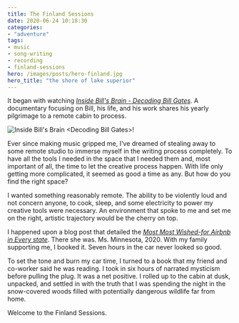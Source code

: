 ```yaml
---
title: The Finland Sessions
date: 2020-06-24 10:18:30
categories:
- "adventure"
tags:
- music
- song-writing
- recording
- finland-sessions
hero: /images/posts/hero-finland.jpg
hero_title: "the shore of lake superior"
---
```

It began with watching [*Inside Bill's Brain - Decoding Bill Gates*](https://www.netflix.com/title/80184771).  A documentary focusing on Bill, his life, and his work shares his yearly pilgrimage to a remote cabin to process.

<!-- more -->

![Inside Bill's Brain \<Decoding Bill Gates\>!](/images/posts/inside-bills-brain.jpg "Inside Bill's Brain \<Decoding Bill Gates\>")

Ever since making music gripped me, I've dreamed of stealing away to some remote studio to immerse myself in the writing process completely.  To have all the tools I needed in the space that I needed them and, most important of all, the time to let the creative process happen.  With life only getting more complicated, it seemed as good a time as any.  But how do you find the right space?

I wanted something reasonably remote.  The ability to be violently loud and not concern anyone, to cook, sleep, and some electricity to power my creative tools were necessary.  An environment that spoke to me and set me on the right, artistic trajectory would be the cherry on top.  

I happened upon a blog post that detailed the [*Most Most Wished-for Airbnb in Every state*](https://www.realsimple.com/work-life/travel/destinations/best-airbnb-listings).  There she was.  Ms. Minnesota, 2020.  With my family supporting me, I booked it.  Seven hours in the car never looked so good.

To set the tone and burn my car time, I turned to a book that my friend and co-worker said he was reading.  I took in six hours of narrated mysticism before pulling the plug.  It was a net positive.  I rolled up to the cabin at dusk, unpacked, and settled in with the truth that I was spending the night in the snow-covered woods filled with potentially dangerous wildlife far from home.

Welcome to the Finland Sessions.



